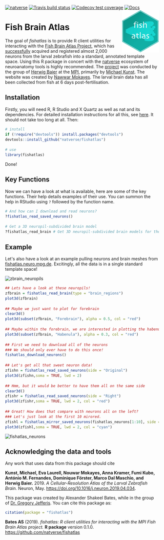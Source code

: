 <!-- README.md is generated from README.Rmd. Please edit that file -->
[![natverse](https://img.shields.io/badge/natverse-Part%20of%20the%20natverse-a241b6)](https://natverse.github.io) [![Travis build status](https://travis-ci.org/natverse/fishatlas.svg?branch=master)](https://travis-ci.org/natverse/fishatlas) [![Codecov test coverage](https://codecov.io/gh/natverse/fishatlas/branch/master/graph/badge.svg)](https://codecov.io/gh/natverse/fishatlas?branch=master) [![Docs](https://img.shields.io/badge/docs-100%25-brightgreen.svg)](http://jefferislab.github.io/fishatlas/reference/) <img src="man/figures/logo.svg" align="right" height="139" />

Fish Brain Atlas
================

The goal of *fishatlas* is to provide R client utilities for interacting with the [Fish Brain Atlas Project](https://www.neuro.mpg.de/baier/connectome), which has [successfully](https://www.cell.com/neuron/pdfExtended/S0896-6273(19)30391-5) acquired and registered almost 2,000 neurons from the larval zebrafish into a standard, annotated template space. Using this R package in concert with the [natverse](https://github.com/natverse/natverse) ecosystem of neuroanatomy tools is highly recommended. The [project](https://www.neuro.mpg.de/baier/connectome) was conducted by the group of [Herwig Baier](https://scholar.google.de/citations?user=e80hnfEAAAAJ&hl=en) at the [MPI](https://www.mpg.de/en), primarily by [Michael Kunst](https://scholar.google.co.uk/citations?user=yMyxCfQAAAAJ&hl=en). The website was created by [Nawwar Mokayes](https://www.linkedin.com/in/nouwarmokayes/?originalSubdomain=de). The larval brain data has all been collected from fish at 6 days post-fertilisation.

Installation
------------

Firstly, you will need R, R Studio and X Quartz as well as nat and its dependencies. For detailed installation instructions for all this, see [here](https://jefferis.github.io/nat/articles/Installation.html). It should not take too long at all. Then:

``` r
# install
if (!require("devtools")) install.packages("devtools")
devtools::install_github("natverse/fishatlas")

# use 
library(fishatlas)
```

Done!

Key Functions
-------------

Now we can have a look at what is available, here are some of the key functions. Their help details examples of their use. You can summon the help in RStudio using `?` followed by the function name.

``` r
# And how can I download and read neurons?
?fishatlas_read_saved_neurons()

# Get a 3D neuropil-subdivided brain model
?fishatlas_read_brain # Get 3D neuropil-subdivided brain models for those brainspaces
```

Example
-------

Let's also have a look at an example pulling neurons and brain meshes from [fishatlas.neuro.mpg.de](https://fishatlas.neuro.mpg.de). Excitingly, all the data is in a single standard template space!

![zbrain\_neuropils](https://raw.githubusercontent.com/natverse/fishatlas/master/inst/images/zbrain_neuropils.png)

``` r
## Lets have a look at these neuropils!
zfbrain = fishatlas_read_brain(type = "brain_regions")
plot3d(zfbrain)

## Maybe we just want to plot for forebrain
clear3d()
plot3d(subset(zfbrain, "Forebrain"), alpha = 0.5, col = "red")

## Maybe within the forebrain, we are interested in plotting the habenula
plot3d(subset(zfbrain, "Habenula"), alpha = 0.3, col = "red")

## First we need to download all of the neurons
### We should only ever have to do this once!
fishatlas_download_neurons()

## Let's get all that sweet neuron data!
zfishn = fishatlas_read_saved_neurons(side = "Original")
plot3d(zfishn,soma = TRUE, lwd = 2)

## Hmm, but it would be better to have them all on the same side
clear3d()
zfishr = fishatlas_read_saved_neurons(side = "Right")
plot3d(zfishr,soma = TRUE, lwd = 2, col = "red")

## Great! How does that compare with neurons all on the left?
### Let's just look at the first 10 mirored.
zfishl = fishatlas_mirror_saved_neurons(fishatlas_neurons[1:10], side = "Left")
plot3d(zfishl,soma = TRUE, lwd = 2, col = "cyan")
```

![fishatlas\_neurons](https://raw.githubusercontent.com/natverse/fishatlas/master/inst/images/fishatlas_neurons.png)

Acknowledging the data and tools
--------------------------------

Any work that uses data from this package should cite

**Kunst, Michael, Eva Laurell, Nouwar Mokayes, Anna Kramer, Fumi Kubo, António M. Fernandes, Dominique Förster, Marco Dal Maschio, and Herwig Baier.** 2019. *A Cellular-Resolution Atlas of the Larval Zebrafish Brain.* Neuron, May. <https://doi.org/10.1016/j.neuron.2019.04.034>.

This package was created by Alexander Shakeel Bates, while in the group of [Dr. Gregory Jefferis](https://en.wikipedia.org/wiki/Gregory_Jefferis). You can cite this package as:

``` r
citation(package = "fishatlas")
```

**Bates AS** (2019). *fishatlas: R client utilities for interacting with the MPI Fish Brain Atlas project.* **R package** version 0.1.0. <https://github.com/natverse/fishatlas>
